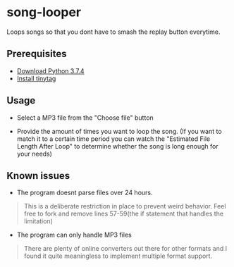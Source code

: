 # song-looper

 Loops songs so that you dont have to smash the replay button everytime.

## Prerequisites

* [Download Python 3.7.4](https://www.python.org/downloads/release/python-374/)
* [Install tinytag](https://pypi.org/project/tinytag/)

## Usage

* Select a MP3 file from the "Choose file" button

* Provide the amount of times you want to loop the song. (If you want to match it to a certain time period you can watch the "Estimated File Length After Loop" to determine whether the song is long enough for your needs)

## Known issues

* The program doesnt parse files over 24 hours. 

> This is a deliberate restriction in place to prevent weird behavior. Feel free to fork and remove lines 57-59(the if statement that handles the limitation)

* The program can only handle MP3 files

> There are plenty of online converters out there for other formats and I found it quite meaningless to implement multiple format support.